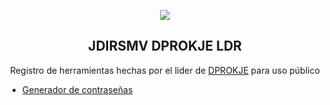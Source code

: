 <p dir="auto" align="center">
  <a href="#">
    <img src="https://github.githubassets.com/images/modules/profile/profile-first-repo.svg">
  </a>
</p>
<h2 dir="auto" align="center">JDIRSMV DPROKJE LDR</h2>
<p dir="auto" align="center">
  Registro de herramientas hechas por el lider de
  <a href="https://youtu.be/dQw4w9WgXcQ">DPROKJE</a>
  para uso público
</p>
<ul dir="auto">
  <li>
    <a href="https://github.com/JDIDPRKJ/pssgn" rel="pssgn">Generador de contraseñas</a>
  </li>
</ul>
